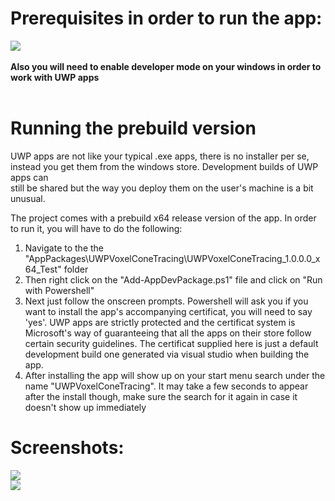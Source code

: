 # Prerequisites in order to run the app:<br />
<img src="https://i.imgur.com/QT0T20e.jpeg"/><br />
<br />
**Also you will need to enable developer mode on your windows in order to work with UWP apps**<br />
<br />
# Running the prebuild version
UWP apps are not like your typical .exe apps, there is no installer per se, <br />
instead you get them from the windows store. Development builds of UWP apps can <br />
still be shared but the way you deploy them on the user's machine is a bit unusual.

The project comes with a prebuild x64 release version of the app. In order to run it,
you will have to do the following:
1. Navigate to the the "AppPackages\UWPVoxelConeTracing\UWPVoxelConeTracing_1.0.0.0_x64_Test" folder
2. Then right click on the "Add-AppDevPackage.ps1" file and click on "Run with Powershell"
3. Next just follow the onscreen prompts. Powershell will ask you if you want to install
the app's accompanying certificat, you will need to say 'yes'. UWP apps are strictly protected
and the certificat system is Microsoft's way of guaranteeing that all the apps on their store 
follow certain security guidelines. The certificat supplied here is just a default development
build one generated via visual studio when building the app.
4. After installing the app will show up on your start menu search under the name "UWPVoxelConeTracing".
It may take a few seconds to appear after the install though, make sure the search for it again in case
it doesn't show up immediately

# Screenshots:
<img src="https://i.imgur.com/gyXedDH.jpg"/><br />
<img src="https://i.imgur.com/UbtJzUx.jpg"/><br />
